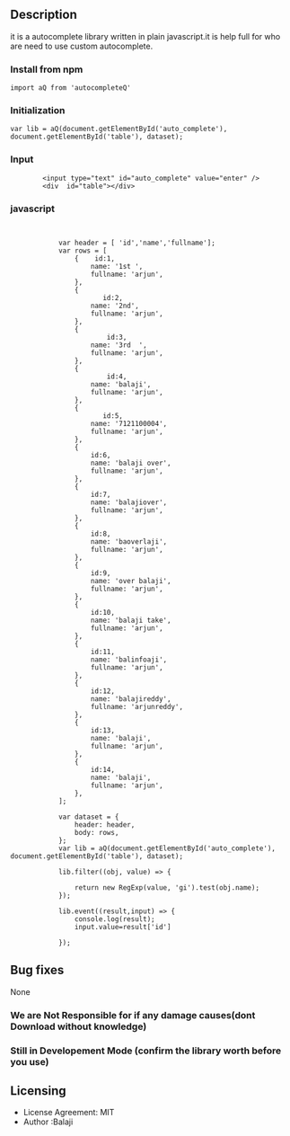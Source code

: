 ## Description

it is a autocomplete library written in plain javascript.it is help full for who are need to use custom autocomplete.

### Install from npm

```
import aQ from 'autocompleteQ'
```

### Initialization

```
var lib = aQ(document.getElementById('auto_complete'), document.getElementById('table'), dataset);
```

### Input

```
		<input type="text" id="auto_complete" value="enter" />
		<div  id="table"></div>

```

### javascript

```


			var header = [ 'id','name','fullname'];
			var rows = [
				{    id:1,
					name: '1st ',
					fullname: 'arjun',
				},
				{
					   id:2,
					name: '2nd',
					fullname: 'arjun',
				},
				{
					    id:3,
					name: '3rd	',
					fullname: 'arjun',
				},
				{
					    id:4,
					name: 'balaji',
					fullname: 'arjun',
				},
				{
					   id:5,
					name: '7121100004',
					fullname: 'arjun',
				},
				{
					id:6,
					name: 'balaji over',
					fullname: 'arjun',
				},
				{
					id:7,
					name: 'balajiover',
					fullname: 'arjun',
				},
				{
					id:8,
					name: 'baoverlaji',
					fullname: 'arjun',
				},
				{
					id:9,
					name: 'over balaji',
					fullname: 'arjun',
				},
				{
					id:10,
					name: 'balaji take',
					fullname: 'arjun',
				},
				{
					id:11,
					name: 'balinfoaji',
					fullname: 'arjun',
				},
				{
					id:12,
					name: 'balajireddy',
					fullname: 'arjunreddy',
				},
				{
					id:13,
					name: 'balaji',
					fullname: 'arjun',
				},
				{
					id:14,
					name: 'balaji',
					fullname: 'arjun',
				},
			];

			var dataset = {
				header: header,
				body: rows,
			};
			var lib = aQ(document.getElementById('auto_complete'), document.getElementById('table'), dataset);

			lib.filter((obj, value) => {

				return new RegExp(value, 'gi').test(obj.name);
			});

			lib.event((result,input) => {
				console.log(result);
				input.value=result['id']

			});

```

## Bug fixes

None

### We are Not Responsible for if any damage causes(dont Download without knowledge)

### Still in Developement Mode (confirm the library worth before you use)

## Licensing

- License Agreement: MIT
- Author :Balaji
